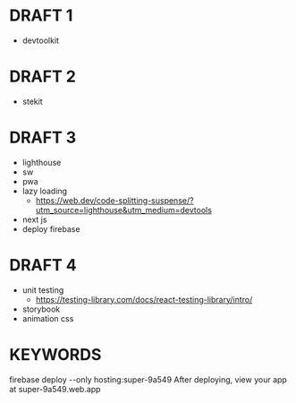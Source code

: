 # DRAFT 1

- devtoolkit

# DRAFT 2

- stekit

# DRAFT 3

- lighthouse
- sw
- pwa
- lazy loading
  - https://web.dev/code-splitting-suspense/?utm_source=lighthouse&utm_medium=devtools
- next js
- deploy firebase

# DRAFT 4

- unit testing
  - https://testing-library.com/docs/react-testing-library/intro/
- storybook
- animation css

# KEYWORDS

firebase deploy --only hosting:super-9a549
After deploying, view your app at super-9a549.web.app
